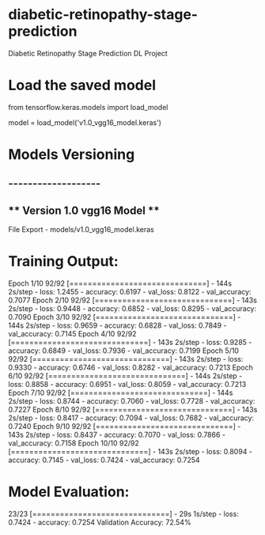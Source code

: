 # diabetic-retinopathy-stage-prediction
Diabetic Retinopathy Stage Prediction DL Project

# Load the saved model
from tensorflow.keras.models import load_model

model = load_model('v1.0_vgg16_model.keras')

#   Models Versioning
## ------------------- ##


## ** Version 1.0 vgg16 Model **

File Export - models/v1.0_vgg16_model.keras

# Training Output:

Epoch 1/10
92/92 [==============================] - 144s 2s/step - loss: 1.2455 - accuracy: 0.6197 - val_loss: 0.8122 - val_accuracy: 0.7077
Epoch 2/10
92/92 [==============================] - 143s 2s/step - loss: 0.9448 - accuracy: 0.6852 - val_loss: 0.8295 - val_accuracy: 0.7090
Epoch 3/10
92/92 [==============================] - 144s 2s/step - loss: 0.9659 - accuracy: 0.6828 - val_loss: 0.7849 - val_accuracy: 0.7145
Epoch 4/10
92/92 [==============================] - 143s 2s/step - loss: 0.9285 - accuracy: 0.6849 - val_loss: 0.7936 - val_accuracy: 0.7199
Epoch 5/10
92/92 [==============================] - 143s 2s/step - loss: 0.9330 - accuracy: 0.6746 - val_loss: 0.8282 - val_accuracy: 0.7213
Epoch 6/10
92/92 [==============================] - 144s 2s/step - loss: 0.8858 - accuracy: 0.6951 - val_loss: 0.8059 - val_accuracy: 0.7213
Epoch 7/10
92/92 [==============================] - 144s 2s/step - loss: 0.8744 - accuracy: 0.7060 - val_loss: 0.7728 - val_accuracy: 0.7227
Epoch 8/10
92/92 [==============================] - 143s 2s/step - loss: 0.8417 - accuracy: 0.7094 - val_loss: 0.7682 - val_accuracy: 0.7240
Epoch 9/10
92/92 [==============================] - 143s 2s/step - loss: 0.8437 - accuracy: 0.7070 - val_loss: 0.7866 - val_accuracy: 0.7158
Epoch 10/10
92/92 [==============================] - 143s 2s/step - loss: 0.8094 - accuracy: 0.7145 - val_loss: 0.7424 - val_accuracy: 0.7254


# Model Evaluation:

23/23 [==============================] - 29s 1s/step - loss: 0.7424 - accuracy: 0.7254
Validation Accuracy: 72.54%
